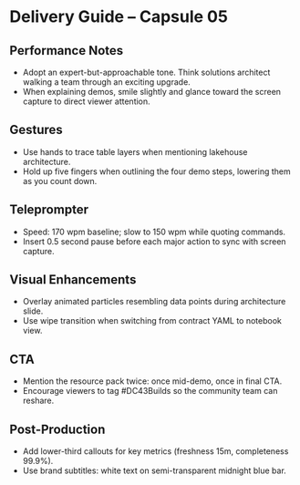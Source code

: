 # Delivery Guide – Capsule 05

## Performance Notes
- Adopt an expert-but-approachable tone. Think solutions architect walking a
  team through an exciting upgrade.
- When explaining demos, smile slightly and glance toward the screen capture to
  direct viewer attention.

## Gestures
- Use hands to trace table layers when mentioning lakehouse architecture.
- Hold up five fingers when outlining the four demo steps, lowering them as you
  count down.

## Teleprompter
- Speed: 170 wpm baseline; slow to 150 wpm while quoting commands.
- Insert 0.5 second pause before each major action to sync with screen capture.

## Visual Enhancements
- Overlay animated particles resembling data points during architecture slide.
- Use wipe transition when switching from contract YAML to notebook view.

## CTA
- Mention the resource pack twice: once mid-demo, once in final CTA.
- Encourage viewers to tag #DC43Builds so the community team can reshare.

## Post-Production
- Add lower-third callouts for key metrics (freshness 15m, completeness 99.9%).
- Use brand subtitles: white text on semi-transparent midnight blue bar.
